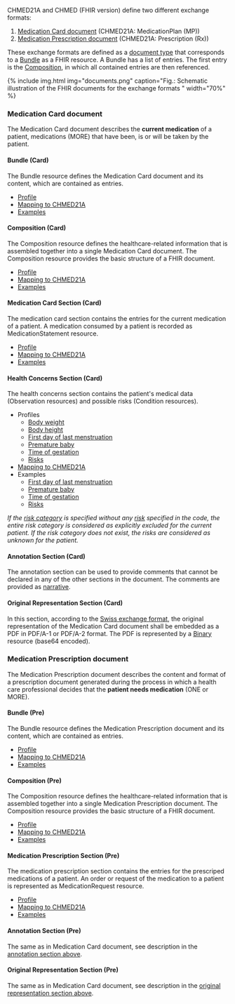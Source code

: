 CHMED21A and CHMED (FHIR version) define two different exchange formats:
1. [Medication Card document](#medication-card-document) (CHMED21A: MedicationPlan (MP))
2. [Medication Prescription document](#medication-prescription-document) (CHMED21A: Prescription (Rx))

These exchange formats are defined as a [document type](https://www.hl7.org/fhir/documents.html) that corresponds to a [Bundle](https://www.hl7.org/fhir/bundle.html) as a FHIR resource. A Bundle has a list of entries. The first entry is the [Composition](https://www.hl7.org/fhir/composition.html), in which all contained entries are then referenced.

{% include img.html img="documents.png" caption="Fig.: Schematic illustration of the FHIR documents for the exchange formats " width="70%" %}

### Medication Card document
The Medication Card document describes the **current medication** of a patient, medications (MORE) that have been, is or will be taken by the patient.

#### Bundle (Card)
The Bundle resource defines the Medication Card document and its content, which are contained as entries.
* [Profile](StructureDefinition-chmed-card-bundle.html)
* [Mapping to CHMED21A](StructureDefinition-chmed-card-bundle-mappings.html#mappings-for-chmed21a-http-emediplan-ch-chmed21a)
* [Examples](StructureDefinition-chmed-card-bundle-examples.html)

#### Composition (Card)
The Composition resource defines the healthcare-related information that is assembled together into a single Medication Card document. The Composition resource provides the basic structure of a FHIR document.
* [Profile](StructureDefinition-chmed-card-composition.html)
* [Mapping to CHMED21A](StructureDefinition-chmed-card-composition-mappings.html#mappings-for-chmed21a-http-emediplan-ch-chmed21a)
* [Examples](StructureDefinition-chmed-card-composition-examples.html)

#### Medication Card Section (Card)
The medication card section contains the entries for the current medication of a patient. A medication consumed by a patient is recorded as MedicationStatement resource.
* [Profile](StructureDefinition-chmed-card-medicationstatement.html)
* [Mapping to CHMED21A](StructureDefinition-chmed-card-medicationstatement-mappings.html#mappings-for-chmed21a-http-emediplan-ch-chmed21a)
* [Examples](StructureDefinition-chmed-card-medicationstatement-examples.html)

#### Health Concerns Section (Card)
The health concerns section contains the patient's medical data (Observation resources) and possible risks (Condition resources).   
* Profiles
   * [Body weight](StructureDefinition-chmed-obs-bodyweight.html)
   * [Body height](StructureDefinition-chmed-obs-bodyheight.html)
   * [First day of last menstruation](StructureDefinition-chmed-obs-dateoflastmenstruation.html)
   * [Premature baby](StructureDefinition-chmed-obs-prematurebaby.html)
   * [Time of gestation](StructureDefinition-chmed-obs-timeofgestation.html)
   * [Risks](StructureDefinition-chmed-condition-risks.html)
* [Mapping to CHMED21A](StructureDefinition-chmed-card-composition-mappings.html#mappings-for-chmed21a-http-emediplan-ch-chmed21a)
* Examples
   * [First day of last menstruation](StructureDefinition-chmed-obs-dateoflastmenstruation-examples.html)
   * [Premature baby](StructureDefinition-chmed-obs-prematurebaby-examples.html)
   * [Time of gestation](StructureDefinition-chmed-obs-timeofgestation-examples.html)
   * [Risks](StructureDefinition-chmed-condition-risks-examples.html)

*If the [risk category](ValueSet-chmed-valueset-risks-category.html) is specified without any [risk](ValueSet-chmed-valueset-risks-cdscode.html) specified in the code, the entire risk category is considered as explicitly excluded for the current patient. If the risk category does not exist, the risks are considered as unknown for the patient.*

#### Annotation Section (Card)
The annotation section can be used to provide comments that cannot be declared in any of the other sections in the document. The comments are provided as [narrative](http://hl7.org/fhir/R4/narrative.html#Narrative).

#### Original Representation Section (Card)
In this section, according to the [Swiss exchange format](http://fhir.ch/ig/ch-emed/medication-card-document.html), the original representation of the Medication Card document shall be embedded as a PDF in PDF/A-1 or PDF/A-2 format. The PDF is represented by a [Binary](http://hl7.org/fhir/R4/binary.html) resource (base64 encoded). 



### Medication Prescription document
The Medication Prescription document describes the content and format of a prescription document generated during the process in which a health care professional decides that the **patient needs medication** (ONE or MORE).

#### Bundle (Pre)
The Bundle resource defines the Medication Prescription document and its content, which are contained as entries.
* [Profile](StructureDefinition-chmed-pre-bundle.html)
* [Mapping to CHMED21A](StructureDefinition-chmed-pre-bundle-mappings.html#mappings-for-chmed21a-http-emediplan-ch-chmed21a)
* [Examples](StructureDefinition-chmed-pre-bundle-examples.html)

#### Composition (Pre)
The Composition resource defines the healthcare-related information that is assembled together into a single Medication Prescription document. The Composition resource provides the basic structure of a FHIR document.
* [Profile](StructureDefinition-chmed-pre-composition.html)
* [Mapping to CHMED21A](StructureDefinition-chmed-pre-composition-mappings.html#mappings-for-chmed21a-http-emediplan-ch-chmed21a)
* [Examples](StructureDefinition-chmed-pre-composition-examples.html)

#### Medication Prescription Section (Pre)
The medication prescription section contains the entries for the prescriped medications of a patient. An order or request of the medication to a patient is represented as MedicationRequest resource.
* [Profile](StructureDefinition-chmed-pre-medicationrequest.html) 
* [Mapping to CHMED21A](StructureDefinition-chmed-pre-medicationrequest-mappings.html#mappings-for-chmed21a-http-emediplan-ch-chmed21a)
* [Examples](StructureDefinition-chmed-pre-medicationrequest-examples.html)

#### Annotation Section (Pre)
The same as in Medication Card document, see description in the [annotation section above](#annotation-section-card).

#### Original Representation Section (Pre)
The same as in Medication Card document, see description in the [original representation section above](#original-representation-section-card).